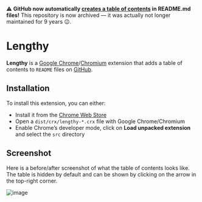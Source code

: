 ⚠️ **GitHub now automatically [creates a table of contents](https://twitter.com/natfriedman/status/1375430850620256257?s=21) in README.md files!** This repository is now archived — it was actually not longer maintained for 9 years 😉.

# Lengthy

**Lengthy** is a [Google Chrome](https://www.google.com/chrome)/[Chromium](http://www.chromium.org/) extension that adds a table of contents to `README` files on [GitHub](https://github.com/).

## Installation

To install this extension, you can either:

* Install it from the [Chrome Web Store](https://chrome.google.com/webstore/detail/lfcdhodeomecbfhglhjaaknnaffnpgfp)
* Open a `dist/crx/lengthy-*.crx` file with Google Chrome/Chromium
* Enable Chrome’s developer mode, click on **Load unpacked extension** and select the `src` directory

## Screenshot

Here is a before/after screenshot of what the table of contents looks like. The table is hidden by default and can be shown by clicking on the arrow in the top-right corner.

![image](http://i.imgur.com/kcRcm.png)

